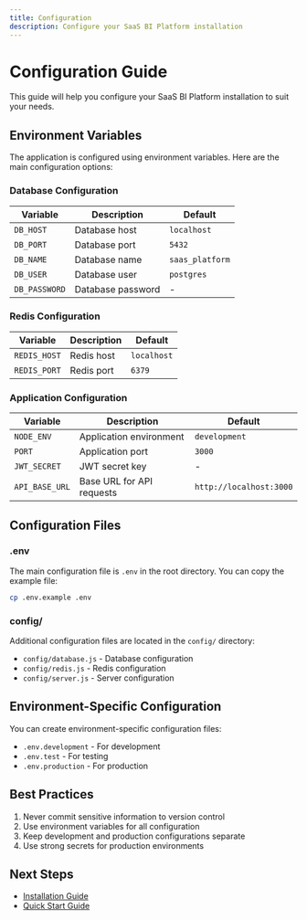 ```yaml
---
title: Configuration
description: Configure your SaaS BI Platform installation
---
```


# Configuration Guide

This guide will help you configure your SaaS BI Platform installation to suit your needs.

## Environment Variables

The application is configured using environment variables. Here are the main configuration options:

### Database Configuration

| Variable | Description | Default |
|----------|-------------|---------|
| `DB_HOST` | Database host | `localhost` |
| `DB_PORT` | Database port | `5432` |
| `DB_NAME` | Database name | `saas_platform` |
| `DB_USER` | Database user | `postgres` |
| `DB_PASSWORD` | Database password | - |

### Redis Configuration

| Variable | Description | Default |
|----------|-------------|---------|
| `REDIS_HOST` | Redis host | `localhost` |
| `REDIS_PORT` | Redis port | `6379` |

### Application Configuration

| Variable | Description | Default |
|----------|-------------|---------|
| `NODE_ENV` | Application environment | `development` |
| `PORT` | Application port | `3000` |
| `JWT_SECRET` | JWT secret key | - |
| `API_BASE_URL` | Base URL for API requests | `http://localhost:3000` |

## Configuration Files

### .env

The main configuration file is `.env` in the root directory. You can copy the example file:

```bash
cp .env.example .env
```

### config/

Additional configuration files are located in the `config/` directory:

- `config/database.js` - Database configuration
- `config/redis.js` - Redis configuration
- `config/server.js` - Server configuration

## Environment-Specific Configuration

You can create environment-specific configuration files:

- `.env.development` - For development
- `.env.test` - For testing
- `.env.production` - For production

## Best Practices

1. Never commit sensitive information to version control
2. Use environment variables for all configuration
3. Keep development and production configurations separate
4. Use strong secrets for production environments

## Next Steps

- [Installation Guide](/docs/getting-started/installation)
- [Quick Start Guide](/docs/getting-started/quickstart)
